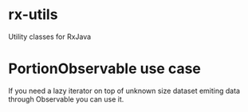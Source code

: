 # rx-utils
Utility classes for RxJava

# PortionObservable use case

If you need a lazy iterator on top of unknown size dataset emiting data through Observable you can use it.
